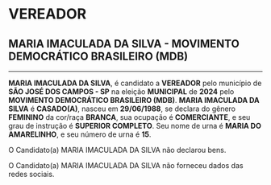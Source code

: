# VEREADOR
## MARIA IMACULADA DA SILVA - MOVIMENTO DEMOCRÁTICO BRASILEIRO (MDB)
---
**MARIA IMACULADA DA SILVA**, é candidato a **VEREADOR** pelo município de **SÃO JOSÉ DOS CAMPOS - SP** na eleição **MUNICIPAL** de **2024** pelo **MOVIMENTO DEMOCRÁTICO BRASILEIRO (MDB)**.
**MARIA IMACULADA DA SILVA** é **CASADO(A)**, nasceu em **29/06/1988**, se declara do gênero **FEMININO** da cor/raça **BRANCA**, sua ocupação é **COMERCIANTE**, e seu grau de instrução é **SUPERIOR COMPLETO**.
Seu nome de urna é **MARIA DO AMARELINHO**, e seu número de urna é **15**.

O Candidato(a) MARIA IMACULADA DA SILVA não declarou bens.


O Candidato(a) MARIA IMACULADA DA SILVA não forneceu dados das redes sociais.